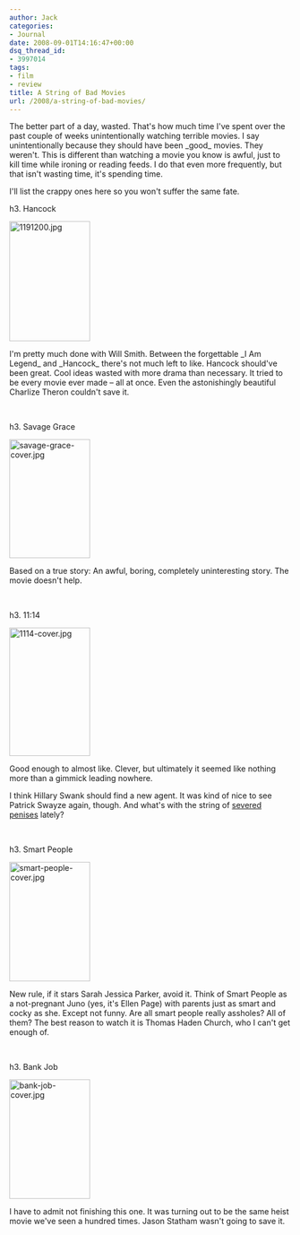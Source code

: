 ```yaml
---
author: Jack
categories:
- Journal
date: 2008-09-01T14:16:47+00:00
dsq_thread_id:
- 3997014
tags:
- film
- review
title: A String of Bad Movies
url: /2008/a-string-of-bad-movies/
---
```


<span class="drop_cap">T</span>he better part of a day, wasted. That's how much time I've spent over the past couple of weeks unintentionally watching terrible movies. I say unintentionally because they should have been \_good\_ movies. They weren't. This is different than watching a movie you know is awful, just to kill time while ironing or reading feeds. I do that even more frequently, but that isn't wasting time, it's spending time.

I'll list the crappy ones here so you won't suffer the same fate.

h3. Hancock

<img src="/files/1191200.jpg" class="alignleft" alt="1191200.jpg" border="0" width="144" height="214" />
  
I'm pretty much done with Will Smith. Between the forgettable \_I Am Legend\_ and \_Hancock\_ there's not much left to like. Hancock should've been great. Cool ideas wasted with more drama than necessary. It tried to be every movie ever made &#8211; all at once. Even the astonishingly beautiful Charlize Theron couldn't save it.

<br clear="all" />

h3. Savage Grace

<img src="/files/savage-grace-cover.jpg"  class="alignleft" alt="savage-grace-cover.jpg" border="0" width="144" height="212" />
  
Based on a true story: An awful, boring, completely uninteresting story. The movie doesn't help.

<br clear="all" />

h3. 11:14

<img src="/files/1114-cover.jpg" class="alignleft" alt="1114-cover.jpg" border="0" width="144" height="229" />
  
Good enough to almost like. Clever, but ultimately it seemed like nothing more than a gimmick leading nowhere.

I think Hillary Swank should find a new agent. It was kind of nice to see Patrick Swayze again, though. And what's with the string of [severed penises][1] lately?

<br clear="all" />

h3. Smart People

<img src="/files/smart-people-cover.jpg" class="alignleft" alt="smart-people-cover.jpg" border="0" width="144" height="213" />
  
New rule, if it stars Sarah Jessica Parker, avoid it. Think of Smart People as a not-pregnant Juno (yes, it's Ellen Page) with parents just as smart and cocky as she. Except not funny. Are all smart people really assholes? All of them? The best reason to watch it is Thomas Haden Church, who I can't get enough of.

<br clear="all" />

h3. Bank Job

<img src="/files/bank-job-cover.jpg" class="alignleft" alt="bank-job-cover.jpg" border="0" width="144" height="213" />
  
I have to admit not finishing this one. It was turning out to be the same heist movie we've seen a hundred times. Jason Statham wasn't going to save it.

 [1]: https://jackbaty.com/2008/06/teeth/